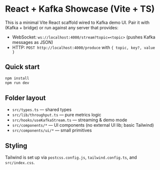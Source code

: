 # React + Kafka Showcase (Vite + TS)

This is a minimal Vite React scaffold wired to Kafka demo UI.
Pair it with (Kafka + bridge) or run against any server that provides:

- WebSocket: `ws://localhost:4000/stream?topic=<topic>` (pushes Kafka messages as JSON)
- HTTP: `POST http://localhost:4000/produce` with `{ topic, key?, value }`

## Quick start
```bash
npm install
npm run dev
```

## Folder layout
- `src/types.ts` — shared types
- `src/lib/throughput.ts` — pure metrics logic
- `src/hooks/useKafkaStream.ts` — streaming & demo mode
- `src/components/*` — UI components (no external UI lib; basic Tailwind)
- `src/components/ui/*` — small primitives

## Styling
Tailwind is set up via `postcss.config.js`, `tailwind.config.ts`, and `src/index.css`.

